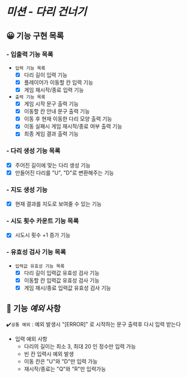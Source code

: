# *미션 - 다리 건너기*

## 😀 기능 구현 목록

### - 입출력 기능 목록

- `입력 기능 목록`
    - [x] 다리 길이 입력 기능
    - [x] 플레이어가 이동할 칸 입력 기능
    - [x] 게임 재시작/종료 입력 기능

- `출력 기능 목록`
    - [X] 게임 시작 문구 출력 기능
    - [x] 이동할 칸 안내 문구 출력 기능
    - [x] 이동 후 현재 이동한 다리 모양 출력 기능
    - [x] 이동 실패시 게임 재시작/종료 여부 출력 기능
    - [x] 최종 게임 결과 출력 기능

### - 다리 생성 기능 목록

- [x] 주어진 길이에 맞는 다리 생성 기능
- [x] 만들어진 다리를 "U", "D"로 변환해주는 기능

### - 지도 생성 기능
- [x] 현재 결과를 지도로 보여줄 수 있는 기능

### - 시도 횟수 카운트 기능 목록

- [x] 시도시 횟수 +1 증가 기능

### - 유효성 검사 기능 목록

- `입력값 유효성 기능 목록`
    - [x] 다리 길이 입력값 유효성 검사 기능
    - [x] 이동할 칸 입력값 유효성 검사 기능
    - [x] 게임 재시/종료 입력값 유효성 검사 기능

## 👀 기능 ***예외*** 사항
✔️`공통 예외` : 예외 발생시 "[ERROR]" 로 시작하는 문구 출력후 다시 입력 받는다 

- 입력 예외 사항
  - 다리의 길이는 최소 3, 최대 20 인 정수만 입력 가능
  - 빈 칸 입력시 예외 발생
  - 이동 칸은 "U"와 "D"만 입력 가능
  - 재시작/종료는 "Q"와 "R"만 입력가능
